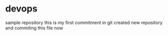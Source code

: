 # devops
sample repository
this is my first commitment in git
created new repository and commiting this file now

